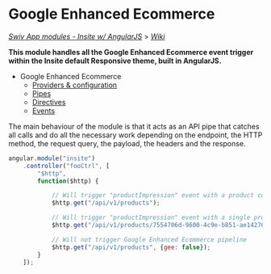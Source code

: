 # Google Enhanced Ecommerce
[_Swiv App modules - Insite w/ AngularJS_](../../readme.md) > [_Wiki_](../)

**This module handles all the Google Enhanced Ecommerce event trigger within the Insite default Responsive theme, built in AngularJS.**

- Google Enhanced Ecommerce
    - [Providers & configuration](providers)
    - [Pipes](pipes)
    - [Directives](directives)
    - [Events](events)

The main behaviour of the module is that it acts as an API pipe that catches all calls and do all the necessary work depending on the endpoint, the HTTP method, the request query, the payload, the headers and the response.

```javascript
angular.module("insite")
    .controller("fooCtrl", [
        "$http",
        function($http) {

            // Will trigger "productImpression" event with a product collection as default data
            $http.get("/api/v1/products");

            // Will trigger "productImpression" event with a single product as default data
            $http.get("/api/v1/products/7554706d-9600-4c9e-b851-ae14276fd600");

            // Will not trigger Google Enhanced Ecommerce pipeline
            $http.get("/api/v1/products", {gee: false});
        }
    ]);
```
